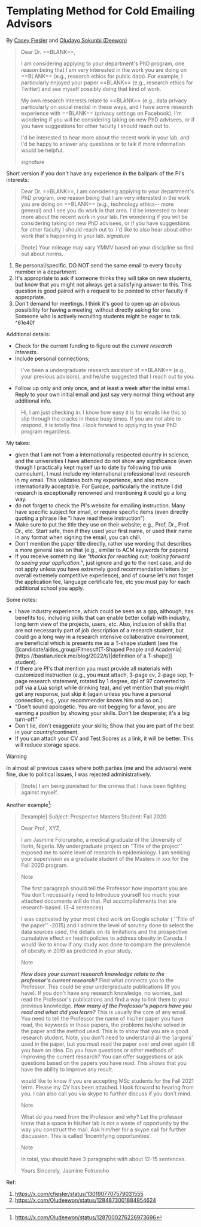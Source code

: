 # Templating Method for Cold Emailing Advisors
By [Casey Fiesler](https://caseyfiesler.com/) and [Oludayo Sokunbi (Deewon)](https://x.com/Oludeewon)

>Dear Dr. ==BLANK==, 
>
>I am considering applying to your department's PhD program, one reason being that I am very interested in the work you are doing on ==BLANK== (e.g., research ethics for public data). For example, I particularly enjoyed your paper ==BLANK== (e.g., research ethics for Twitter) and see myself possibly doing that kind of work.
> 
>My own research interests relate to ==BLANK== (e.g., data privacy particularly on social media) in these ways, and I have some research experience with ==BLANK== (privacy settings on Facebook). 
>I'm wondering if you will be considering taking on new PhD advisees, or if you have suggestions for other faculty I should reach out to. 
>
>I'd be interested to hear more about the recent work in your lab, and I'd be happy to answer any questions or to talk if more information would be helpful.
>
>*signature*

Short version if you don't have any experience in the ballpark of the PI's interests:

>Dear Dr. ==BLANK==, 
>I am considering applying to your department's PhD program, one reason being that I am very interested in the work you are doing on ==BLANK== (e.g., technology ethics-- more general) and I see you do work in that area. 
>I'd be interested to hear more about the recent work in your lab. I'm wondering if you will be considering taking on new PhD advisees, or if you have suggestions for other faculty I should reach out to. 
>I'd like to also hear about other work that's happening in your lab.
>*signature* 

>[!note] Your mileage may vary
>YMMV based on your discipline so find out about norms.

1. Be personal/specific. DO NOT send the same email to every faculty member in a department.
2. It's appropriate to ask if someone thinks they will take on new students, but know that you might not always get a satisfying answer to this. This question is good paired with a request to be pointed to other faculty if appropriate.
3. Don't demand for meetings. I think it's good to open up an obvious possibility for having a meeting, without directly asking for one. Someone who is actively recruiting students might be eager to talk. ^61e40f

Additional details:
- Check for the current funding to figure out the *current research interests*.
- Include personal connections;
>I've been a undergraduate research assistant of ==BLANK== (e.g., your previous advisors), and he/she suggested that I reach out to you.
- Follow up only and only once, and at least a week after the initial email. Reply to your own initial email and just say very normal thing without any additional info.
>Hi, I am just checking in. I know how easy it is for emails like this to slip through the cracks in these busy times. If you are not able to respond, it is totally fine. I look forward to applying to your PhD program regardless. 

My takes:
- given that I am not from a internationally respected country in science, and the universities I have attended do not show any significance (even though I practically kept myself up to date by following top unis curriculum), I must include my international professional level research in my email. This validates both my experience, and also more internationally acceptable. For Europe, particularly the institute I did research is exceptionally renowned and mentioning it could go a long way.
- do not forget to check the PI's website for emailing instruction. Many have specific subject for email, or require specific items (even directly quoting a phrase like "i have read these instruction")
- Make sure to put the title they use on their website; e.g., Prof, Dr., Prof. Dr., etc. Start safe, then if they used your first name, or used their name in any format when signing the email, you can chill.
- Don't mention the paper title directly, rather use wording that describes a more general take on that (e.g., similar to ACM keywords for papers)
- If you receive something like *"thanks for reaching out; looking forward to seeing your application."*, just ignore and go to the next case, and do not apply unless you have extremely good recommendation letters (or overall extremely competitive experience), and of course let's not forget the application fee, language certificate fee, etc you must pay for each additional school you apply.

Some notes:
- I have industry experience, which could be seen as a gap, although, has benefits too, including skills that can enable better collab with industry, long term view of the projects, users, etc. Also, inclusion of skills that are not necessarily part of job description of a research student, but could go a long way in a research intensive collaborative environment, are beneficial which is presents me as a T-shape student (see the [[candidate/aidos_group/Fitness#[T-Shaped People and Academia](https //bastian.rieck.me/blog/2022/t/)|definition of a T-shape]] student).
- If there are PI's that mention you must provide all materials with customized instruction (e.g., you must attach, 3-page cv, 2-page sop, 1-page research statement, rotated by 1 degree, dpi of 97 converted to pdf via a Lua script while drinking tea), and yet mention that you might get any response, just skip it (again unless you have a personal connection, e.g., your recommender knows him and so on.)
- "Don't sound apologetic. You are not begging for a favor, you are earning a position by showing your skills. Don't be desperate; it's a big turn-off."
- Don't lie, don't exaggerate your skills; Show that you are part of the best in your country/continent.
- If you can attach your CV and Test Scores as a link, it will be better. This will reduce storage space.


>[!warning]
>In almost all previous cases where both parties (me and the advisors) were fine, due to political issues, I was rejected administratively. 
>>[!note] I am being punished for the crimes that I have been fighting against myself.

Another example[^1]:
>[!example]
>*Subject*: Prospectve Masters Student: Fall 2020
>
>Dear Prof., XYZ,
>
>I am Jasmine Folorunsho, a medical graduate of the University of Ilorin, Nigeria. My undergraduate project on ''Title of the project'' exposed me to some level of research in epidemiology. I am seeking your supervision as a graduate student of the Masters in xxx for the Fall 2020 program.
>
>>[!note]
>>The first paragraph should tell the Professor how important you are. You don't necessarily need to Introduce yourself too much: your attached documents will do that. Put accomplishments that are research-based. (3-4 sentences)
>
>I was captivated by your most cited work on Google scholar ( ''Title of the paper'' -2015) and I admire the level of scrutiny done to select the data sources used, the details on its limitations and the prospective cumulative effect on health policies to address obesity in Canada. I would like to know if any study was done to compare the prevalence of obesity in 2019 as predicted in your study.
>
>>[!note]
>>***How does your current research knowledge relate to the professor's current research?*** Find what connects you to the Professor. This could be your undergraduate publications (If you have). If you don't have any research knowledge, no worries, just read the Professor's publications and find a way to link them to your previous knowledge.
>>***How many of the Professor's papers have you read and what did you learn?*** This is usually the core of any email. You need to tell the Professor the name of his/her paper you have read, the keywords in those papers, the problems he/she solved in the paper and the method used. This is to show that you are a good research student. Note, you don't need to understand all the 'jargons' used in the paper, but you must read the paper over and over again till you have an idea.
>>Do you have questions or other methods of improving the current research? You can offer suggestions or ask questions based on the papers you have read. This shows that you have the ability to improve any result.
>
>would like to know if you are accepting MSc students for the Fall 2021 term. Please my CV has been attached. I look forward to hearing from you. I can also call you via skype to further discuss if you don't mind. 
>>[!note]
>>What do you need from the Professor and why? Let the professor know that a space in his/her lab is not a waste of opportunity by the way you construct the mail. Ask him/her for a skype call for further discussion. This is called 'Incentifying opportunities'.
>
>>[!note]
>>In total, you should have 3 paragraphs with about 12-15 sentences.
>
>Yours Sincerely, 
>Jasmine Folrunsho


Ref: 
1. https://x.com/cfiesler/status/1301907707579031555
2. https://x.com/Oludeewon/status/1284873001884954624

[^1]: https://x.com/Oludeewon/status/1287000276226973696